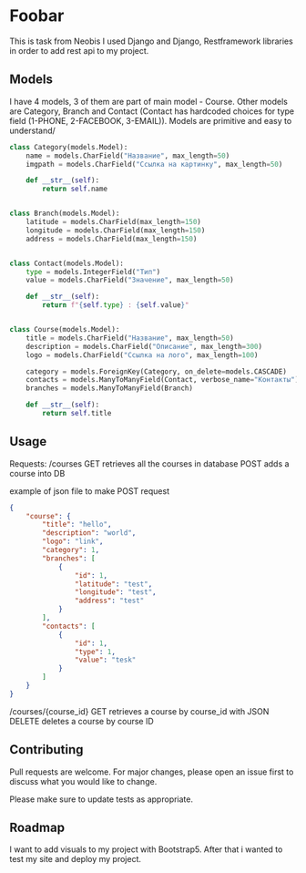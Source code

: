 # Foobar

This is task from Neobis
I used Django and Django, Restframework libraries in order to add rest api to my project. 

## Models

I have 4 models, 3 of them are part of main model - Course.
Other models are Category, Branch and Contact (Contact has hardcoded choices for type field (1-PHONE, 2-FACEBOOK, 3-EMAIL)).
Models are primitive and easy to understand/

```python
class Category(models.Model):
    name = models.CharField("Название", max_length=50)
    imgpath = models.CharField("Ссылка на картинку", max_length=50)

    def __str__(self):
        return self.name


class Branch(models.Model):
    latitude = models.CharField(max_length=150)
    longitude = models.CharField(max_length=150)
    address = models.CharField(max_length=150)


class Contact(models.Model):
    type = models.IntegerField("Тип")
    value = models.CharField("Значение", max_length=50)

    def __str__(self):
        return f"{self.type} : {self.value}"


class Course(models.Model):
    title = models.CharField("Название", max_length=50)
    description = models.CharField("Описание", max_length=300)
    logo = models.CharField("Ссылка на лого", max_length=100)

    category = models.ForeignKey(Category, on_delete=models.CASCADE)
    contacts = models.ManyToManyField(Contact, verbose_name="Контакты")
    branches = models.ManyToManyField(Branch)

    def __str__(self):
        return self.title
```

## Usage

Requests:
/courses
GET retrieves all the courses in database
POST adds a course into DB

example of json file to make POST request
```json
{
    "course": {
        "title": "hello",
        "description": "world",
        "logo": "link",
        "category": 1,
        "branches": [
            {
                "id": 1,
                "latitude": "test",
                "longitude": "test",
                "address": "test"
            }
        ],
        "contacts": [
            {
                "id": 1,
                "type": 1,
                "value": "tesk"
            }
        ]
    }
}
```

/courses/{course_id}
GET retrieves a course by course_id with JSON
DELETE deletes a course by course ID


## Contributing
Pull requests are welcome. For major changes, please open an issue first to discuss what you would like to change.

Please make sure to update tests as appropriate.


## Roadmap
I want to add visuals to my project with Bootstrap5. After that i wanted to test my site and deploy my project.
